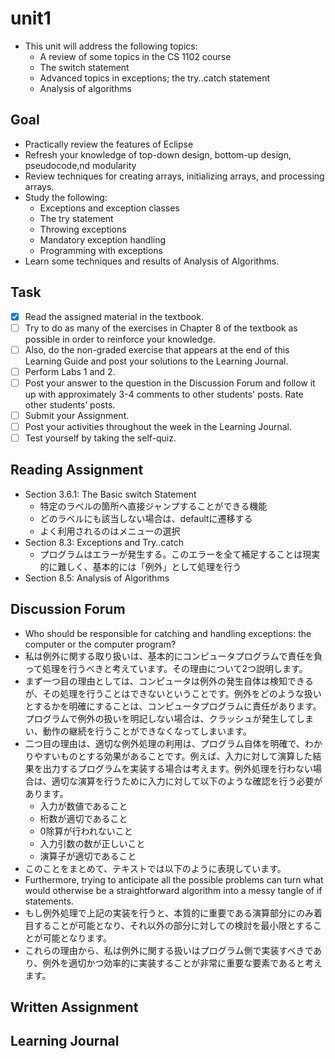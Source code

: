 # unit1

- This unit will address the following topics:
  - A review of some topics in the CS 1102 course
  - The switch statement
  - Advanced topics in exceptions; the try..catch statement
  - Analysis of algorithms

## Goal

- Practically review the features of Eclipse
- Refresh your knowledge of top-down design, bottom-up design, pseudocode,nd modularity
- Review techniques for creating arrays, initializing arrays, and processing arrays.
- Study the following:
  - Exceptions and exception classes
  - The try statement
  - Throwing exceptions
  - Mandatory exception handling
  - Programming with exceptions
- Learn some techniques and results of Analysis of Algorithms.

## Task

- [x] Read the assigned material in the textbook.
- [ ] Try to do as many of the exercises in Chapter 8 of the textbook as possible in order to reinforce your knowledge.
- [ ] Also, do the non-graded exercise that appears at the end of this Learning Guide and post your solutions to the Learning Journal.
- [ ] Perform Labs 1 and 2.
- [ ] Post your answer to the question in the Discussion Forum and follow it up with approximately 3-4 comments to other students' posts. Rate other students’ posts.
- [ ] Submit your Assignment.
- [ ] Post your activities throughout the week in the Learning Journal.
- [ ] Test yourself by taking the self-quiz.

## Reading Assignment

- Section 3.6.1: The Basic switch Statement
  - 特定のラベルの箇所へ直接ジャンプすることができる機能
  - どのラベルにも該当しない場合は、defaultに遷移する
  - よく利用されるのはメニューの選択
- Section 8.3: Exceptions and Try..catch
  - プログラムはエラーが発生する。このエラーを全て補足することは現実的に難しく、基本的には「例外」として処理を行う
- Section 8.5: Analysis of Algorithms

## Discussion Forum

- Who should be responsible for catching and handling exceptions: the computer or the computer program?
- 私は例外に関する取り扱いは、基本的にコンピュータプログラムで責任を負って処理を行うべきと考えています。その理由について2つ説明します。
- まず一つ目の理由としては、コンピュータは例外の発生自体は検知できるが、その処理を行うことはできないということです。例外をどのような扱いとするかを明確にすることは、コンピュータプログラムに責任があります。プログラムで例外の扱いを明記しない場合は、クラッシュが発生してしまい、動作の継続を行うことができなくなってしまいます。
- 二つ目の理由は、適切な例外処理の利用は、プログラム自体を明確で、わかりやすいものとする効果があることです。例えば、入力に対して演算した結果を出力するプログラムを実装する場合は考えます。例外処理を行わない場合は、適切な演算を行うために入力に対して以下のような確認を行う必要があります。
  - 入力が数値であること
  - 桁数が適切であること
  - 0除算が行われないこと
  - 入力引数の数が正しいこと
  - 演算子が適切であること
- このことをまとめて、テキストでは以下のように表現しています。
- Furthermore, trying to anticipate all the possible problems can turn what would otherwise be a straightforward algorithm into a messy tangle of if statements.
- もし例外処理で上記の実装を行うと、本質的に重要である演算部分にのみ着目することが可能となり、それ以外の部分に対しての検討を最小限とすることが可能となります。
- これらの理由から、私は例外に関する扱いはプログラム側で実装すべきであり、例外を適切かつ効率的に実装することが非常に重要な要素であると考えます。

## Written Assignment

## Learning Journal
